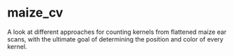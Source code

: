 # maize_cv

A look at different approaches for counting kernels from flattened maize ear scans, with the ultimate goal of determining the position and color of every kernel. 
